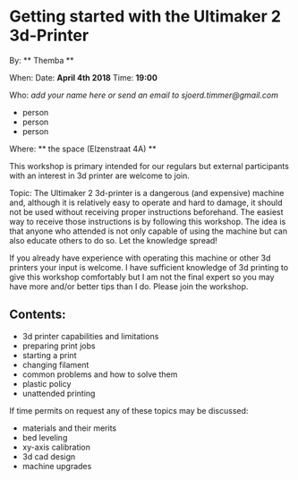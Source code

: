 # Getting started with the Ultimaker 2 3d-Printer

By: ** Themba **

When: Date: **April 4th 2018**  Time: **19:00**

Who: _add your name here or send an email to sjoerd.timmer@gmail.com_

* person
* person
* person

Where: ** the space (Elzenstraat 4A) **

This workshop is primary intended for our regulars but external participants with an interest in 3d printer are welcome to join.

Topic:
The Ultimaker 2 3d-printer is a dangerous (and expensive) machine and, although it is relatively easy to operate and hard to damage, it should not be used without receiving proper instructions beforehand. The easiest way to receive those instructions is by following this workshop. The idea is that anyone who attended is not only capable of using the machine but can also educate others to do so. Let the knowledge spread!

If you already have experience with operating this machine or other 3d printers your input is welcome. I have sufficient knowledge of 3d printing to give this workshop comfortably but I am not the final expert so you may have more and/or better tips than I do. Please join the workshop.

## Contents:
* 3d printer capabilities and limitations
* preparing print jobs
* starting a print
* changing filament
* common problems and how to solve them
* plastic policy
* unattended printing

If time permits on request any of these topics may be discussed:

* materials and their merits
* bed leveling
* xy-axis calibration
* 3d cad design
* machine upgrades

